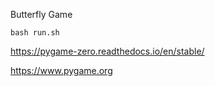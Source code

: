 Butterfly Game
```
bash run.sh
```

https://pygame-zero.readthedocs.io/en/stable/

https://www.pygame.org
